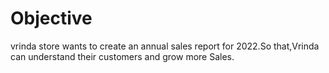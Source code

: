 # Objective
vrinda store wants to create an annual sales report for 2022.So that,Vrinda can understand their
customers and grow more Sales.
